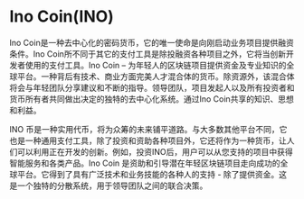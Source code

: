 # Ino Coin(INO)

Ino Coin是一种去中心化的密码货币，它的唯一使命是向刚启动业务项目提供融资条件。Ino Coin所不同于其它的支付工具是除投融资各种项目之外，它将当创新开发者使用的支付工具。Ino Coin – 为年轻人的区块链项目提供资金及专业知识的全球平台。一种背后有技术、商业方面完美人才混合体的货币。除资源外，该混合体将会与年轻团队分享建议和不断的指导。领导团队，项目发起人以及所有投资者和货币所有者共同做出决定的独特的去中心化系统。通过Ino Coin共享的知识、思想和利益。

INO 币是一种实用代币，将为众筹的未来铺平道路。与大多数其他平台不同，它也是一种通用支付工具，除了投资和资助各种项目外，它还将作为一种货币，让人们可以利用正在开发的创新。例如，投资INO后，用户可以从您支持的项目中获得智能服务和各类产品。Ino Coin 是资助和引导潜在年轻区块链项目走向成功的全球平台。它得到了具有广泛技术和业务技能的各种人的支持 - 除了提供资金。这是一个独特的分散系统，用于领导团队之间的联合决策。


